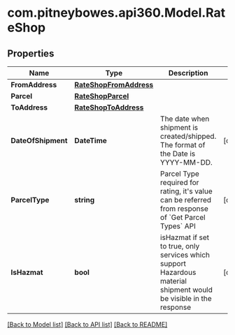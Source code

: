 # com.pitneybowes.api360.Model.RateShop

## Properties

Name | Type | Description | Notes
------------ | ------------- | ------------- | -------------
**FromAddress** | [**RateShopFromAddress**](RateShopFromAddress.md) |  | 
**Parcel** | [**RateShopParcel**](RateShopParcel.md) |  | 
**ToAddress** | [**RateShopToAddress**](RateShopToAddress.md) |  | 
**DateOfShipment** | **DateTime** | The date when shipment is created/shipped. The format of the Date is YYYY-MM-DD. | [optional] 
**ParcelType** | **string** | Parcel Type required for rating, it&#39;s value can be referred from response of &#x60;Get Parcel Types&#x60; API | [optional] 
**IsHazmat** | **bool** | isHazmat if set to true, only services which support Hazardous material shipment would be visible in the response | [optional] 

[[Back to Model list]](../../README.md#documentation-for-models) [[Back to API list]](../../README.md#documentation-for-api-endpoints) [[Back to README]](../../README.md)

